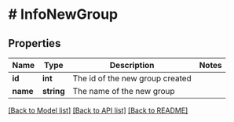 # # InfoNewGroup

## Properties

Name | Type | Description | Notes
------------ | ------------- | ------------- | -------------
**id** | **int** | The id of the new group created |
**name** | **string** | The name of the new group |

[[Back to Model list]](../../README.md#models) [[Back to API list]](../../README.md#endpoints) [[Back to README]](../../README.md)
